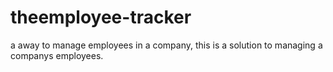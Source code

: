# theemployee-tracker
a away to manage employees in a company, this is a solution to managing a companys employees.
